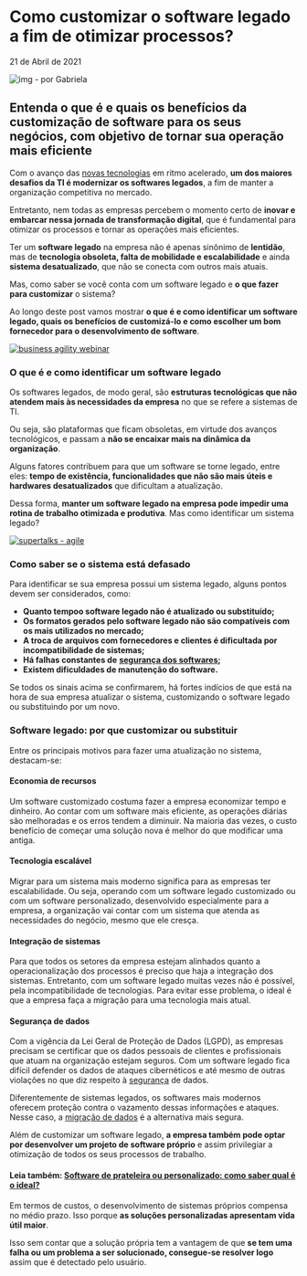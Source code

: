 # Como customizar o software legado a fim de otimizar processos?

21 de Abril de 2021 

![img](https://secure.gravatar.com/avatar/67d34fbf862e670d73deb5ee379a8fc9?s=30) - por Gabriela

 

## Entenda o que é e quais os benefícios da customização de software para os seus negócios, com objetivo de tornar sua operação mais eficiente

Com o avanço das [novas tecnologias](https://supero.com.br/blog/inovacoes-tecnologicas-2021/) em ritmo acelerado, **um dos maiores desafios da TI é modernizar os softwares legados**, a fim de manter a organização competitiva no mercado.

Entretanto, nem todas as empresas percebem o momento certo de **inovar e embarcar nessa jornada de transformação digital**, que é fundamental para otimizar os processos e tornar as operações mais eficientes.

Ter um **software legado** na empresa não é apenas sinônimo de **lentidão**, mas de **tecnologia obsoleta, falta de mobilidade e escalabilidade** e ainda **sistema desatualizado**, que não se conecta com outros mais atuais.

Mas, como saber se você conta com um software legado e **o que fazer para customizar** o sistema? 

Ao longo deste post vamos mostrar **o que é e como identificar um software legado, quais os benefícios de customizá-lo e como escolher um bom fornecedor para o desenvolvimento de software**.



[![business agility webinar](https://supero.com.br/wp-content/uploads/2020/06/blog_agility.png)](https://materiais.supero.com.br/supertalksbusinessagility)

### O que é e como identificar um software legado

Os softwares legados, de modo geral, são **estruturas tecnológicas que não atendem mais às necessidades da empresa** no que se refere a sistemas de TI.

Ou seja, são plataformas que ficam obsoletas, em virtude dos avanços tecnológicos, e passam a **não se encaixar mais na dinâmica da organização**.

Alguns fatores contribuem para que um software se torne legado, entre eles: **tempo de existência, funcionalidades que não são mais úteis e hardwares desatualizados** que dificultam a atualização.

Dessa forma, **manter um software legado na empresa pode impedir uma rotina de trabalho otimizada e produtiva**. Mas como identificar um sistema legado?



[![supertalks - agile](https://supero.com.br/wp-content/uploads/2020/05/blog-supero-webinar-agile-completo-2-1024x576.png)](https://materiais.supero.com.br/supertalksagile)

### 

### Como saber se o sistema está defasado

Para identificar se sua empresa possui um sistema legado, alguns pontos devem ser considerados, como:

- **Quanto tempoo software legado não é atualizado ou substituído;**
- **Os formatos gerados pelo software legado não são compatíveis com os mais utilizados no mercado;**
- **A troca de arquivos com fornecedores e clientes é dificultada por incompatibilidade de sistemas;**
- **Há falhas constantes de** [**segurança dos softwares**](https://supero.com.br/blog/tendencias-seguranca-de-softwares/)**;**
- **Existem dificuldades de manutenção do software.**

Se todos os sinais acima se confirmarem, há fortes indícios de que está na hora de sua empresa atualizar o sistema, customizando o software legado ou substituindo por um novo.

### Software legado: por que customizar ou substituir

Entre os principais motivos para fazer uma atualização no sistema, destacam-se: 

#### Economia de recursos

Um software customizado costuma fazer a empresa economizar tempo e dinheiro. Ao contar com um software mais eficiente, as operações diárias são melhoradas e os erros tendem a diminuir. Na maioria das vezes, o custo benefício de começar uma solução nova é melhor do que modificar uma antiga.

#### Tecnologia escalável

Migrar para um sistema mais moderno significa para as empresas ter escalabilidade. Ou seja, operando com um software legado customizado ou com um software personalizado, desenvolvido especialmente para a empresa, a organização vai contar com um sistema que atenda as necessidades do negócio, mesmo que ele cresça.

#### Integração de sistemas

Para que todos os setores da empresa estejam alinhados quanto a operacionalização dos processos é preciso que haja a integração dos sistemas. Entretanto, com um software legado muitas vezes não é possível, pela incompatibilidade de tecnologias. Para evitar esse problema, o ideal é que a empresa faça a migração para uma tecnologia mais atual.

#### Segurança de dados

Com a vigência da Lei Geral de Proteção de Dados (LGPD), as empresas precisam se certificar que os dados pessoais de clientes e profissionais que atuam na organização estejam seguros. Com um software legado fica difícil defender os dados de ataques cibernéticos e até mesmo de outras violações no que diz respeito à [segurança](https://supero.com.br/blog/seguranca-na-nuvem-riscos/) de dados.

Diferentemente de sistemas legados, os softwares mais modernos oferecem proteção contra o vazamento dessas informações e ataques. Nesse caso, a [migração de dados](https://supero.com.br/blog/quando-migrar-para-a-cloud/) é a alternativa mais segura. 

Além de customizar um software legado, **a empresa também pode optar por desenvolver um projeto de software próprio** e assim privilegiar a otimização de todos os seus processos de trabalho. 

#### Leia também: [Software de prateleira ou personalizado: como saber qual é o ideal?](https://supero.com.br/blog/software-de-prateleira-ou-personalizado/)

Em termos de custos, o desenvolvimento de sistemas próprios compensa no médio prazo. Isso porque **as soluções personalizadas apresentam vida útil maior**. 

Isso sem contar que a solução própria tem a vantagem de que **se tem uma falha ou um problema a ser solucionado, consegue-se resolver logo** assim que é detectado pelo usuário. 